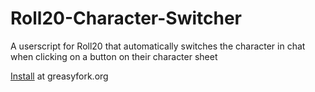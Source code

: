 # Roll20-Character-Switcher
A userscript for Roll20 that automatically switches the character in chat when clicking on a button on their character sheet

[Install](https://greasyfork.org/en/scripts/27024-roll20-character-switcher) at greasyfork.org
